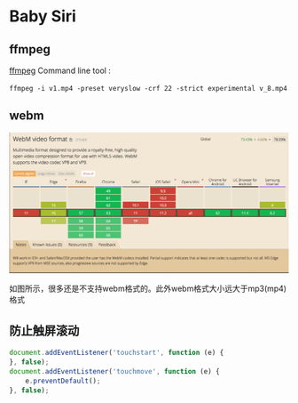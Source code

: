 # Baby Siri

## ffmpeg

[ffmpeg](https://www.ffmpeg.org/)  Command line tool : 

`ffmpeg -i v1.mp4 -preset veryslow -crf 22 -strict experimental v_8.mp4`

## webm

![caniusewebm](https://github.com/Sanchez3/MyProject/blob/master/BabySiri/caniusewebm.png)

如图所示，很多还是不支持webm格式的。此外webm格式大小远大于mp3(mp4)格式

## 防止触屏滚动

```Javascript
document.addEventListener('touchstart', function (e) {
}, false);
document.addEventListener('touchmove', function (e) {
    e.preventDefault();
}, false);
```

